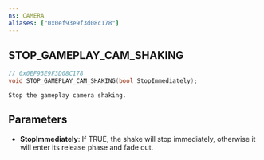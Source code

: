 ```yaml
---
ns: CAMERA
aliases: ["0x0ef93e9f3d08c178"]
---
```

## STOP_GAMEPLAY_CAM_SHAKING

```c
// 0x0EF93E9F3D08C178
void STOP_GAMEPLAY_CAM_SHAKING(bool StopImmediately);
```

```
Stop the gameplay camera shaking.
```

## Parameters
* **StopImmediately**: If TRUE, the shake will stop immediately, otherwise it will enter its release phase and fade out.
